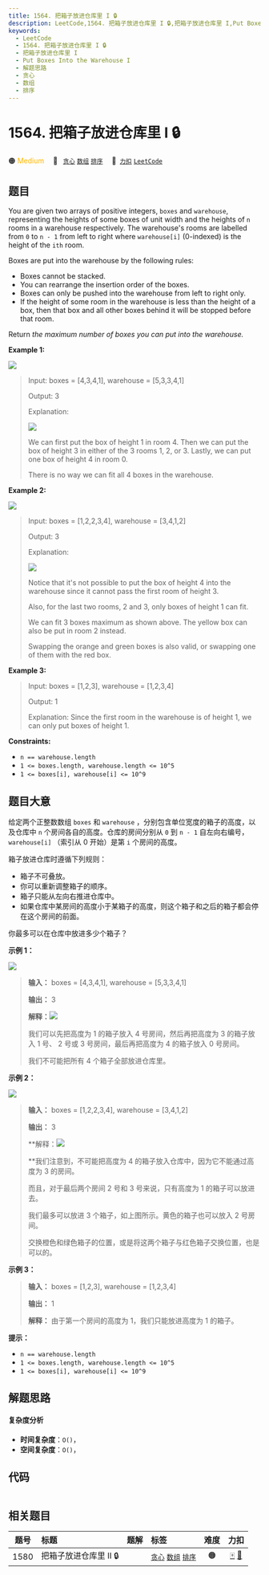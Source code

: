 ```yaml
---
title: 1564. 把箱子放进仓库里 I 🔒
description: LeetCode,1564. 把箱子放进仓库里 I 🔒,把箱子放进仓库里 I,Put Boxes Into the Warehouse I,解题思路,贪心,数组,排序
keywords:
  - LeetCode
  - 1564. 把箱子放进仓库里 I 🔒
  - 把箱子放进仓库里 I
  - Put Boxes Into the Warehouse I
  - 解题思路
  - 贪心
  - 数组
  - 排序
---
```


# 1564. 把箱子放进仓库里 I 🔒

🟠 <font color=#ffb800>Medium</font>&emsp; 🔖&ensp; [`贪心`](/tag/greedy.md) [`数组`](/tag/array.md) [`排序`](/tag/sorting.md)&emsp; 🔗&ensp;[`力扣`](https://leetcode.cn/problems/put-boxes-into-the-warehouse-i) [`LeetCode`](https://leetcode.com/problems/put-boxes-into-the-warehouse-i)

## 题目

You are given two arrays of positive integers, `boxes` and `warehouse`,
representing the heights of some boxes of unit width and the heights of `n`
rooms in a warehouse respectively. The warehouse's rooms are labelled from `0`
to `n - 1` from left to right where `warehouse[i]` (0-indexed) is the height
of the `ith` room.

Boxes are put into the warehouse by the following rules:

  * Boxes cannot be stacked.
  * You can rearrange the insertion order of the boxes.
  * Boxes can only be pushed into the warehouse from left to right only.
  * If the height of some room in the warehouse is less than the height of a box, then that box and all other boxes behind it will be stopped before that room.

Return _the maximum number of boxes you can put into the warehouse._



**Example 1:**

![](https://fastly.jsdelivr.net/gh/doocs/leetcode@main/solution/1500-1599/1564.Put%20Boxes%20Into%20the%20Warehouse%20I/images/11.png)

> Input: boxes = [4,3,4,1], warehouse = [5,3,3,4,1]
> 
> Output: 3
> 
> Explanation: 
> 
> ![](https://fastly.jsdelivr.net/gh/doocs/leetcode@main/solution/1500-1599/1564.Put%20Boxes%20Into%20the%20Warehouse%20I/images/12.png)
> 
> We can first put the box of height 1 in room 4. Then we can put the box of height 3 in either of the 3 rooms 1, 2, or 3. Lastly, we can put one box of height 4 in room 0.
> 
> There is no way we can fit all 4 boxes in the warehouse.

**Example 2:**

![](https://fastly.jsdelivr.net/gh/doocs/leetcode@main/solution/1500-1599/1564.Put%20Boxes%20Into%20the%20Warehouse%20I/images/21.png)

> Input: boxes = [1,2,2,3,4], warehouse = [3,4,1,2]
> 
> Output: 3
> 
> Explanation: 
> 
> ![](https://fastly.jsdelivr.net/gh/doocs/leetcode@main/solution/1500-1599/1564.Put%20Boxes%20Into%20the%20Warehouse%20I/images/22.png)
> 
> Notice that it's not possible to put the box of height 4 into the warehouse since it cannot pass the first room of height 3.
> 
> Also, for the last two rooms, 2 and 3, only boxes of height 1 can fit.
> 
> We can fit 3 boxes maximum as shown above. The yellow box can also be put in room 2 instead.
> 
> Swapping the orange and green boxes is also valid, or swapping one of them with the red box.

**Example 3:**

> Input: boxes = [1,2,3], warehouse = [1,2,3,4]
> 
> Output: 1
> 
> Explanation: Since the first room in the warehouse is of height 1, we can only put boxes of height 1.

**Constraints:**

  * `n == warehouse.length`
  * `1 <= boxes.length, warehouse.length <= 10^5`
  * `1 <= boxes[i], warehouse[i] <= 10^9`


## 题目大意

给定两个正整数数组 `boxes` 和 `warehouse` ，分别包含单位宽度的箱子的高度，以及仓库中 `n` 个房间各自的高度。仓库的房间分别从
`0` 到 `n - 1` 自左向右编号， `warehouse[i]` （索引从 0 开始）是第 `i` 个房间的高度。

箱子放进仓库时遵循下列规则：

  * 箱子不可叠放。
  * 你可以重新调整箱子的顺序。
  * 箱子只能从左向右推进仓库中。
  * 如果仓库中某房间的高度小于某箱子的高度，则这个箱子和之后的箱子都会停在这个房间的前面。

你最多可以在仓库中放进多少个箱子？



**示例 1：**

**![](https://fastly.jsdelivr.net/gh/doocs/leetcode@main/solution/1500-1599/1564.Put%20Boxes%20Into%20the%20Warehouse%20I/images/11.png)**

> 
> 
> 
> 
> 
> **输入：** boxes = [4,3,4,1], warehouse = [5,3,3,4,1]
> 
> **输出：** 3
> 
> **解释：**![](https://fastly.jsdelivr.net/gh/doocs/leetcode@main/solution/1500-1599/1564.Put%20Boxes%20Into%20the%20Warehouse%20I/images/12.png)
> 
> 我们可以先把高度为 1 的箱子放入 4 号房间，然后再把高度为 3 的箱子放入 1 号、 2 号或 3 号房间，最后再把高度为 4 的箱子放入 0 号房间。
> 
> 我们不可能把所有 4 个箱子全部放进仓库里。

**示例 2：**

**![](https://fastly.jsdelivr.net/gh/doocs/leetcode@main/solution/1500-1599/1564.Put%20Boxes%20Into%20the%20Warehouse%20I/images/21.png)**

> 
> 
> 
> 
> 
> **输入：** boxes = [1,2,2,3,4], warehouse = [3,4,1,2]
> 
> **输出：** 3
> 
> **解释：![](https://fastly.jsdelivr.net/gh/doocs/leetcode@main/solution/1500-1599/1564.Put%20Boxes%20Into%20the%20Warehouse%20I/images/22.png)
> 
> **我们注意到，不可能把高度为 4 的箱子放入仓库中，因为它不能通过高度为 3 的房间。
> 
> 而且，对于最后两个房间 2 号和 3 号来说，只有高度为 1 的箱子可以放进去。
> 
> 我们最多可以放进 3 个箱子，如上图所示。黄色的箱子也可以放入 2 号房间。
> 
> 交换橙色和绿色箱子的位置，或是将这两个箱子与红色箱子交换位置，也是可以的。

**示例 3：**

> 
> 
> 
> 
> 
> **输入：** boxes = [1,2,3], warehouse = [1,2,3,4]
> 
> **输出：** 1
> 
> **解释：** 由于第一个房间的高度为 1，我们只能放进高度为 1 的箱子。
> 
> 



**提示：**

  * `n == warehouse.length`
  * `1 <= boxes.length, warehouse.length <= 10^5`
  * `1 <= boxes[i], warehouse[i] <= 10^9`


## 解题思路

#### 复杂度分析

- **时间复杂度**：`O()`，
- **空间复杂度**：`O()`，

## 代码

```javascript

```

## 相关题目

<!-- prettier-ignore -->
| 题号 | 标题 | 题解 | 标签 | 难度 | 力扣 |
| :------: | :------ | :------: | :------ | :------: | :------: |
| 1580 | 把箱子放进仓库里 II 🔒 |  |  [`贪心`](/tag/greedy.md) [`数组`](/tag/array.md) [`排序`](/tag/sorting.md) | 🟠 | [🀄️](https://leetcode.cn/problems/put-boxes-into-the-warehouse-ii) [🔗](https://leetcode.com/problems/put-boxes-into-the-warehouse-ii) |